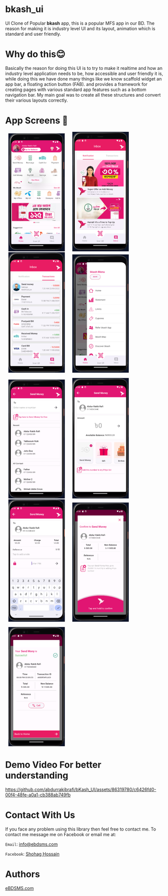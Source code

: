 # bkash_ui

UI Clone of Popular **bkash** app, this is a popular MFS app in our BD. The reason for making it is industry level UI and its layout, animation which is standard and user friendly.

# Why do this:blush:	
Basically the reason for doing this UI is to try to make it realtime and how an industry level application needs to be, how accessible and user friendly it is, while doing this we have done many things like we know scaffold widget an app bar, a floating action button (FAB). and provides a framework for creating pages with various standard app features such as a bottom navigation bar. My main goal was to create all these structures and convert their various layouts correctly.

# App Screens :information_desk_person:
<p>
    <img src="images/one.png" width=180px hspace="10" >
    <img src="images/two.png" width=180px hspace="10" >
    <img src="images/three.png"  width=180px  hspace="10" >
   <img src="images/four.png" width=180px hspace="10" >
</p>
<p>
    <img src="images/five.png" width=180px hspace="10" >
    <img src="images/six.png" width=180px hspace="10" >
    <img src="images/seven.png"  width=180px  hspace="10" >
   <img src="images/eight.png" width=180px hspace="10" >
</p>
<p>
    <img src="images/nine.png" width=180px hspace="10" >
</p>

# Demo Video For better understanding 

https://github.com/abdurrakibrafi/bKash_UI/assets/86319780/c6426fd0-00f4-48fe-a0a1-cb388ab749fb

# Contact With Us
If you face any problem using this library then feel free to contact me.
To contact me message me on Facebook or email me at:

`Email`: info@ebdsms.com

`Facebook`: <a href="https://www.facebook.com/M220719" rel="nofollow">Shohag Hossain</a> 

# Authors
<a href="https://www.ebdsms.com" rel="nofollow">eBDSMS.com</a>
